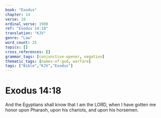 ```yaml
---
book: "Exodus"
chapter: 14
verse: 18
ordinal_verse: 1908
ref: "Exodus 14:18"
translation: "KJV"
genre: "Law"
word_count: 25
topics: []
cross_references: []
grammar_tags: [conjunctive-opener, negation]
thematic_tags: [names-of-god, warfare]
tags: ["Bible","KJV","Exodus"]
---
```


# Exodus 14:18

And the Egyptians shall know that I am the LORD, when I have gotten me honor upon Pharaoh, upon his chariots, and upon his horsemen.
